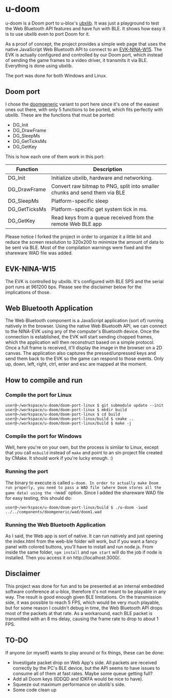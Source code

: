 # u-doom
u-doom is a Doom port to u-blox's [ubxlib](https://github.com/u-blox/ubxlib). It was just a playground to test the Web Bluetooth API features and have fun with BLE. It shows how easy it is to use ubxlib even to port Doom for it.

As a proof of concept, the project provides a simple web page that uses the native JavaScript Web Bluetooth API to connect to an [EVK-NINA-W15](https://www.u-blox.com/en/product/evk-nina-w15). The EVK is actually configured and controlled by our Doom port, which instead of sending the game frames to a video driver, it transmits it via BLE. Everything is done using ubxlib.

The port was done for both Windows and Linux.

## Doom port
I chose the [doomgeneric](https://github.com/adfelippe/doomgeneric) variant to port here since it's one of the easiest ones out there, with only 5 functions to be ported, which fits perfectly with ubxlib. These are the functions that must be ported:
* DG_Init
* DG_DrawFrame
* DG_SleepMs
* DG_GetTicksMs
* DG_GetKey

This is how each one of them work in this port:

|Function             |Description|
|---------------------|-----------|
|DG_Init              |Initialize ubxlib, hardware and networking.
|DG_DrawFrame         |Convert raw bitmap to PNG, split into smaller chunks and send them via BLE
|DG_SleepMs           |Platform-specific sleep
|DG_GetTicksMs        |Platform-specific get system tick in ms.
|DG_GetKey            |Read keys from a queue received from the remote Web BLE app

Please notice I forked the project in order to organize it a little bit and reduce the screen resolution to 320x200 to minimize the amount of data to be sent via BLE. Most of the compilation warnings were fixed and the shareware WAD file was added.

## EVK-NINA-W15
The EVK is controlled by ubxlib. It's configured with BLE SPS and the serial port runs at 961200 bps. Please see the disclaimer below for the implications of those.

## Web Bluetooth Application
The Web Bluetooth component is a JavaScript application (sort of) running natively in the browser. Using the native Web Bluetooth API, we can connect to the NINA-EVK using any of the computer's Bluetooth device. Once the connection is established, the EVK will start sending chopped frames, which the application will then reconstruct based on a simple protocol. Once a full frame is received, it'll display the image in the browser on a 2D canvas. The application also captures the pressed/unpressed keys and send them back to the EVK so the game can respond to those events. Only up, down, left, right, ctrl, enter and esc are mapped at the moment.

## How to compile and run
### Compile the port for Linux
```shell
user@~/workspace/u-doom/doom-port-linux $ git submodule update --init
user@~/workspace/u-doom/doom-port-linux $ mkdir build
user@~/workspace/u-doom/doom-port-linux $ cd build
user@~/workspace/u-doom/doom-port-linux/build $ cmake ..
user@~/workspace/u-doom/doom-port-linux/build $ make -j
```

### Compile the port for Windows
Well, here you're on your own, but the process is similar to Linux, except that you call `msbuild` instead of `make` and point to an sln project file created by CMake. It should work if you're lucky enough. :)

### Running the port
The binary to execute is called `u-doom. In order to actually make Doom run properly, you need to pass a WAD file (where Doom stores all the game data) using the `-iwad` option. Since I added the shareware WAD file for easy testing, this should do:
```shell
user@~/workspace/u-doom/doom-port-linux/build $ ./u-doom -iwad ../../components/doomgeneric/wad/doom1.wad
```

### Running the Web Bluetooth Application
As I said, the Web app is sort of native. It can run natively and just opening the index.html from the web-ble folder will work, but if you want a fancy panel with colored buttons, you'll have to install and run node.js. From inside the same folder, `npm install` and `npm start` will do the job if node is installed. Then you access it on http://localhost:3000/.

## Disclaimer
This project was done for fun and to be presented at an internal embedded software conference at u-blox, therefore it's not meant to be playable in any way. The result is good enough given BLE limitations. On the transmission side, it was possible to reach 5 FPS, which would be very much playable, but for some reason I couldn't debug in time, the Web Bluetooth API drops most of the packets at that rate. As a workaround, each BLE packet is transmitted with an 8 ms delay, causing the frame rate to drop to about 1 FPS.

## TO-DO
If anyone (or myself) wants to play around or fix things, these can be done:
* Investigate packet drop on Web App's side. All packets are received correctly by the PC's BLE device, but the API seems to have issues to consume all of them at fast rates. Maybe some queue getting full?
* Add all Doom keys (IDDQD and IDKFA would be nice to have).
* Squeeze out maximum performance on ubxlib's side.
* Some code clean up
